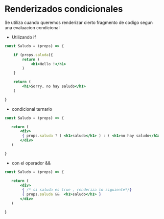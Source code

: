 # Renderizados condicionales

Se utiliza cuando queremos renderizar cierto fragmento de codigo segun 
una evaluacion condicional

- Utilizando if
```jsx
const Saludo = (props) => {

    if (props.saluda){
        return (
            <h1>Hello !</h1>
        )
    }

    return (
        <h1>Sorry, no hay saludo</h1>
    )

}
```

- condicional ternario
```jsx
const Saludo = (props) => {

   return (
       <div>
        { props.saluda ? ( <h1>saludo</h1> ) : ( <h1>no hay saludo</h1> )}
       </div>
   )

}
```

- con el operador &&

```jsx
const Saludo = (props) => {

   return (
       <div>
        { /* si saluda es true , renderiza lo siguiente*/}
        { props.saluda &&  <h1>saludo</h1> }
       </div>
   )

}
```